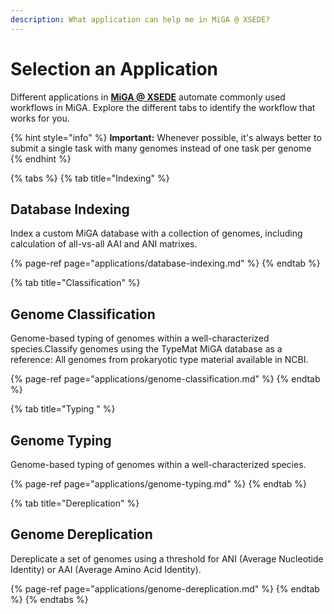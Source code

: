 ```yaml
---
description: What application can help me in MiGA @ XSEDE?
---
```


# Selection an Application

Different applications in [**MiGA @ XSEDE**](https://xsede.microbial-genomes.org/) automate commonly used workflows in MiGA. Explore the different tabs to identify the workflow that works for you.

{% hint style="info" %}
**Important:** Whenever possible, it's always better to submit a single task with many genomes instead of one task per genome
{% endhint %}

{% tabs %}
{% tab title="Indexing" %}
## Database Indexing

Index a custom MiGA database with a collection of genomes, including calculation of all-vs-all AAI and ANI matrixes.

{% page-ref page="applications/database-indexing.md" %}
{% endtab %}

{% tab title="Classification" %}
## Genome Classification

Genome-based typing of genomes within a well-characterized species.Classify genomes using the TypeMat MiGA database as a reference: All genomes from prokaryotic type material available in NCBI.

{% page-ref page="applications/genome-classification.md" %}
{% endtab %}

{% tab title="Typing " %}
## Genome Typing

Genome-based typing of genomes within a well-characterized species.

{% page-ref page="applications/genome-typing.md" %}
{% endtab %}

{% tab title="Dereplication" %}
## Genome Dereplication

Dereplicate a set of genomes using a threshold for ANI \(Average Nucleotide Identity\) or AAI \(Average Amino Acid Identity\).

{% page-ref page="applications/genome-dereplication.md" %}
{% endtab %}
{% endtabs %}



